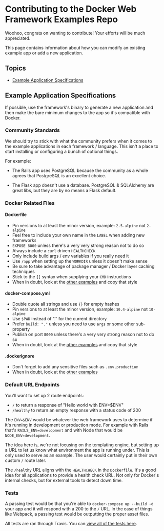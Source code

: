 # Contributing to the Docker Web Framework Examples Repo

Woohoo, congrats on wanting to contribute! Your efforts will be much appreciated.

This page contains information about how you can modify an existing example app
or add a new application.

## Topics

- [Example Application Specifications](#example-application-specifications)

## Example Application Specifications

If possible, use the framework's binary to generate a new application and then
make the bare minimum changes to the app so it's compatible with Docker.

### Community Standards

We should try to stick with what the community prefers when it comes to the
example applications in each framework / language. This isn't a place to start
installing or configuring a bunch of optional things.

For example:

- The Rails app uses PostgreSQL because the community as a whole agrees that
PostgreSQL is an excellent choice.

- The Flask app doesn't use a database. PostgreSQL &amp; SQLAlchemy are great
libs, but they are by no means a Flask default.

### Docker Related Files

#### Dockerfile

- Pin versions to at least the minor version, example: `2.5-alpine` not `2-alpine`
- Feel free to include your own name in the `LABEL` when adding new frameworks
- `EXPOSE 8000` unless there's a very very strong reason not to do so
- Always include a `curl` driven `HEALTHCHECK`
- Only include build args / env variables if you really need it
- Use `/app` when setting up the `WORKDIR` unless it doesn't make sense
- Be sure to take advantage of package manager / Docker layer caching techniques
- Stick to the `[]` syntax when supplying your `CMD` instructions
- When in doubt, look at the
[other examples](https://github.com/nickjj/docker-web-framework-examples/blob/master/rails/Dockerfile)
and copy that style

#### docker-compose.yml

- Double quote all strings and use `{}` for empty hashes
- Pin versions to at least the minor version, example: `10.4-alpine` not `10-alpine`
- Use `$PWD` instead of "." for the current directory
- Prefer `build: "."` unless you need to use `args` or some other sub-property
- Publish on port `8000` unless there's a very very strong reason not to do so
- When in doubt, look at the
[other examples](https://github.com/nickjj/docker-web-framework-examples/blob/master/rails/docker-compose.yml)
and copy that style

#### .dockerignore

- Don't forget to add any sensitive files such as `.env.production`
- When in doubt, look at the
[other examples](https://github.com/nickjj/docker-web-framework-examples/blob/master/rails/.dockerignore)

### Default URL Endpoints

You'll want to set up 2 route endpoints:

- `/` to return a response of "Hello world with ENV=$ENV"
- `/healthy` to return an empty response with a status code of 200

The `ENV=$ENV` would be whatever the web framework uses to determine if it's
running in development or production mode. For example with Rails that's
`RAILS_ENV=development` and with Node that would be `NODE_ENV=development`.

The idea here is, we're not focusing on the templating engine, but setting up
a URL to let us know what environment the app is running under. This is only
used to serve as an example. The user would certainly put in their own
custom `/` route later.

The `/healthy` URL aligns with the `HEALTHCHECK` in the `Dockerfile`. It's a
good idea for all applications to provide a health check URL. Not only for
Docker's internal checks, but for external tools to detect down time.

### Tests

A passing test would be that you're able to `docker-compose up --build -d` your
app and it will respond with a 200 to the `/` URL. In the case of things like
Webpack, a passing test would be outputting the proper asset files.

All tests are ran through Travis. You can
[view all of the tests here](https://github.com/nickjj/docker-web-framework-examples/blob/master/.travis.yml).
